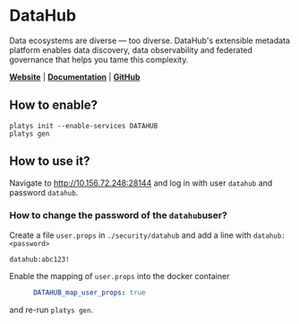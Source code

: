 # DataHub

Data ecosystems are diverse — too diverse. DataHub's extensible metadata platform enables data discovery, data observability and federated governance that helps you tame this complexity.

**[Website](https://datahubproject.io/)** | **[Documentation](https://datahubproject.io/docs/)** | **[GitHub](https://github.com/linkedin/datahub)**

## How to enable?

```
platys init --enable-services DATAHUB
platys gen
```

## How to use it?

Navigate to <http://10.156.72.248:28144> and log in with user `datahub` and password `datahub`.

### How to change the password of the `datahub`user?

Create a file `user.props` in `./security/datahub` and add a line with `datahub:<password>`

```
datahub:abc123!
```

Enable the mapping of `user.props` into the docker container

```yaml
      DATAHUB_map_user_props: true
```

and re-run `platys gen`. 

